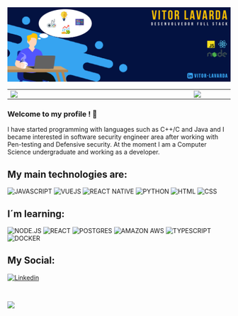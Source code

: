 <img src="github_banner.png">
<center>
<table>
    <tr>
        <td><img width="400px" align="left" src="https://github-readme-stats.vercel.app/api/top-langs/?username=Lavarda&hide=html&layout=compact&theme=buefy&count_private=true" /></td>
        <td><img width="495px" align="left" src="https://github-readme-stats.vercel.app/api?username=Lavarda&theme=buefy&count_private=true"/></td>
    </tr>   
</table>
</center> 

### Welcome to my profile ! 👋

I have started programming with languages such as C++/C and Java and I became interested in software security engineer area after working with Pen-testing and Defensive security. At the moment I am a Computer Science undergraduate and working as a developer. 
<br>

## My main technologies are:
![JAVASCRIPT](https://img.shields.io/badge/javascript%20-%23323330.svg?&style=for-the-badge&logo=javascript&logoColor=%23F7DF1E)
![VUEJS](https://img.shields.io/badge/vuejs%20-%2335495e.svg?&style=for-the-badge&logo=vue.js&logoColor=%234FC08D)
![REACT NATIVE](https://img.shields.io/badge/react_native%20-%2320232a.svg?&style=for-the-badge&logo=react&logoColor=%2361DAFB)
![PYTHON](https://img.shields.io/badge/python%20-%2314354C.svg?&style=for-the-badge&logo=python&logoColor=white)
![HTML](<img src="https://img.shields.io/badge/html5%20-%23E34F26.svg?&style=for-the-badge&logo=html5&logoColor=white"/>)
![CSS](<img src="https://img.shields.io/badge/css3%20-%231572B6.svg?&style=for-the-badge&logo=css3&logoColor=white"/>)

## I´m learning:

![NODE.JS](https://img.shields.io/badge/node.js%20-%2343853D.svg?&style=for-the-badge&logo=node.js&logoColor=white)
![REACT](https://img.shields.io/badge/react%20-%2320232a.svg?&style=for-the-badge&logo=react&logoColor=%2361DAFB)
![POSTGRES](https://img.shields.io/badge/postgres-%23316192.svg?&style=for-the-badge&logo=postgresql&logoColor=white)
![AMAZON AWS](https://img.shields.io/badge/Amazon%20AWS-%23232F3E?logo=amazon-aws&logoColor=white&style=for-the-badge)
![TYPESCRIPT](<img src="https://img.shields.io/badge/typescript%20-%23007ACC.svg?&style=for-the-badge&logo=typescript&logoColor=white"/>)
![DOCKER](<img src="https://img.shields.io/badge/docker%20-%230db7ed.svg?&style=for-the-badge&logo=docker&logoColor=white"/>)

## My Social:

[![Linkedin](https://img.shields.io/badge/-Linkedin-blue?style=flat-square&logo=Linkedin&logoColor=white&link=https://www.linkedin.com/in/vitor-lavarda-00a776177/)](https://www.linkedin.com/in/vitor-lavarda-00a776177/)

<br>

![](https://komarev.com/ghpvc/?username=Lavarda&color=blue&style=flat)

